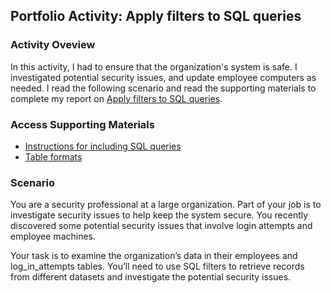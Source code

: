 ## Portfolio Activity: Apply filters to SQL queries

### Activity Oveview

In this activity, I had to ensure that the organization's system is safe. I investigated potential security issues, and update employee computers as needed. I read the following scenario and read the supporting materials to complete my report on [Apply filters to SQL queries](https://github.com/AbidBiswas/Google-Cybersecurity-Professional-Certificate/blob/main/Apply%20filters%20to%20SQL%20queries/Apply%20filters%20to%20SQL%20queries.pdf).

### Access Supporting Materials
- [Instructions for including SQL queries](https://github.com/AbidBiswas/Google-Cybersecurity-Professional-Certificate/blob/main/Apply%20filters%20to%20SQL%20queries/Instructions%20for%20including%20SQL%20queries.pdf)
- [Table formats](https://github.com/AbidBiswas/Google-Cybersecurity-Professional-Certificate/blob/main/Apply%20filters%20to%20SQL%20queries/Table%20formats.pdf)

### Scenario

You are a security professional at a large organization. Part of your job is to investigate security issues to help keep the system secure. You recently discovered some potential security issues that involve login attempts and employee machines.

Your task is to examine the organization’s data in their employees and log_in_attempts tables. You’ll need to use SQL filters to retrieve records from different datasets and investigate the potential security issues.
